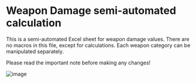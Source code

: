 # Weapon Damage semi-automated calculation
This is a semi-automated Excel sheet for weapon damage values. There are no macros in this file, except for calculations. Each weapon category can be manipulated separately.

Please read the important note before making any changes!

![image](https://user-images.githubusercontent.com/17122685/161377337-35a389bf-b853-4ddb-84a6-25980c22fc17.png)
